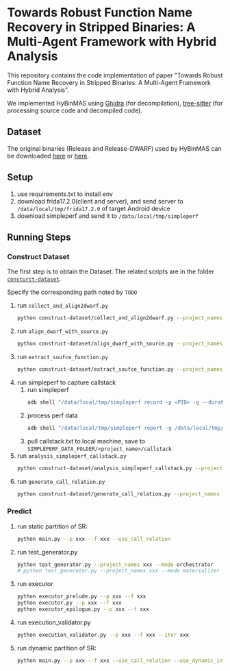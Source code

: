# Towards Robust Function Name Recovery in Stripped Binaries: A Multi-Agent Framework with Hybrid Analysis
This repository contains the code implementation of paper "Towards Robust Function Name Recovery in Stripped Binaries: A Multi-Agent Framework with Hybrid Analysis".

We implemented HyBinMAS using [Ghidra](https://ghidra-sre.org/) (for decompilation), [tree-sitter](https://tree-sitter.github.io/tree-sitter/) (for processing source code and decompiled code).



##  Dataset
The original binaries (Release and Release-DWARF) used by HyBinMAS can be downloaded [here](https://drive.google.com/file/d/1MtyYN4YUWsd_BXGrbfYCDS211IqUpK7R/view?usp=sharing) or [here](https://zenodo.org/records/17116383?preview=1&token=eyJhbGciOiJIUzUxMiJ9.eyJpZCI6IjllOWE3MDAzLWNiNWItNGU3NS1hYWY1LWNjMGE0ZWJiOTA4NiIsImRhdGEiOnt9LCJyYW5kb20iOiI3ZjRjN2NlN2ViZjk0NDFiN2U5OWM5MjgyMDhlNjk4OCJ9.fpMD9sXwGQsD6utlIi7SmtjtHWuJ-GB9ksG-zW0uTbrFmXSXnAg70QVWjH2Fzj64taLiJ3KoX4goy8cARKJ7iA).

## Setup
1. use requirements.txt to install env
2. download frida17.2.0(client and server), and send server to `/data/local/tmp/frida17.2.0` of target Android device
3. download simpleperf and send it to `/data/local/tmp/simpleperf`

## Running Steps

### Construct Dataset
The first step is to obtain the Dataset.
The related scripts are in the folder [`consturct-dataset`](consturct-dataset).

Specify the corresponding path noted by `TODO`

1. run `collect_and_align2dwarf.py`
   ```bash
   python construct-dataset/collect_and_align2dwarf.py --project_names PROJECT_NAMES
   ```
2. run `align_dwarf_with_source.py`
   ```bash
   python construct-dataset/align_dwarf_with_source.py --project_names PROJECT_NAMES
   ```
3. run `extract_soufce_function.py`
   ```bash
   python construct-dataset/extract_soufce_function.py --project_names PROJECT_NAMES
   ```
4. run simpleperf to capture callstack
   1. run simpleperf
      ```bash
      adb shell "/data/local/tmp/simpleperf record -p <PID> -g --duration 10 -o /data/local/tmp/perf.data"
      ```
   2. process perf data
      ```bash
      adb shell "/data/local/tmp/simpleperf report -g /data/local/tmp/perf.data > /data/local/tmp/callstack.txt"
      ```
   3. pull callstack.txt to local machine, save to `SIMPLEPERF_DATA_FOLDER/<project_name>/callstack`
5. run `analysis_simpleperf_callstack.py`
   ```bash
   python construct-dataset/analysis_simpleperf_callstack.py --project_names PROJECT_NAMES
   ```
6. run `generate_call_relation.py`
   ```bash
   python construct-dataset/generate_call_relation.py --project_names PROJECT_NAMES
   ```


### Predict
1. run static partition of SR:
   ```bash
   python main.py --p xxx --f xxx --use_call_relation
   ```
2. run test_generator.py
   ```bash
   python test_generator.py --project_names xxx --mode orchestrator
   # python test_generator.py --project_names xxx --mode materializer
   ```
3. run executor
   ```bash
   python executor_prelude.py --p xxx --f xxx
   python executor.py --p xxx --f xxx
   python executor_epilogue.py --p xxx --f xxx
   ```
4. run execution_validator.py
   ```bash
   python execution_validator.py --p xxx --f xxx --iter xxx
   ```
5. run dynamic partition of SR:
   ```bash
   python main.py --p xxx --f xxx --use_call_relation --use_dynamic_info
   ```

